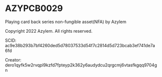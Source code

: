 # AZYPCB0029
Playing card back series non-fungible asset(NFA) by Azylem

Copyright 2022 Azylem. All rights reserved.

SCID: ac9e38b293b7bf4260ded5d78037533d54f7c2814d5d723bcab3ef741de7a6fd

Creator: dero1qyfk5w2rvqpl9kzfd7fpteyp2k362y6audydcu2qrgcmj6vtasfkgqq9704gn
